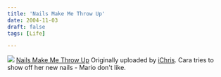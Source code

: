 ```yaml
---
title: 'Nails Make Me Throw Up'
date: 2004-11-03
draft: false
tags: [Life]

---
```


[![](http://www.flickr.com/photos/1245730_419fdf9af8_m.jpg)](http://www.flickr.com/photos/lemon/1245730/ "photo sharing") [Nails Make Me Throw Up](http://www.flickr.com/photos/lemon/1245730/) Originally uploaded by [iChris](http://www.flickr.com/people/lemon/). Cara tries to show off her new nails - Mario don't like.